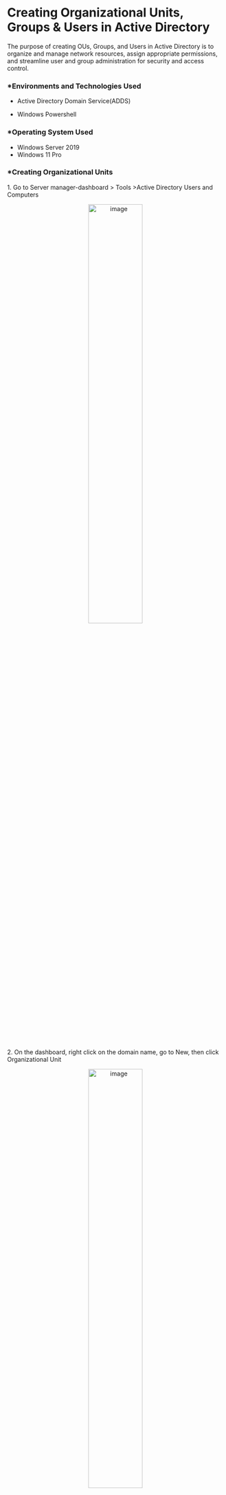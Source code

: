 <h1>Creating Organizational Units, Groups & Users in Active Directory</h1>
<p>The purpose of creating OUs, Groups, and Users in Active Directory is to organize and manage network resources, assign appropriate permissions, and streamline user and group administration for security and access control.</p>

<h3>*Environments and Technologies Used</h3>

- Active Directory Domain Service(ADDS)</p>
- Windows Powershell

<h3>*Operating System Used</h3>

- Windows Server 2019
- Windows 11 Pro 

<h3>*Creating Organizational Units</h3>
<p>1. Go to Server manager-dashboard > Tools >Active Directory Users and Computers</p>
<p align="center"><img src="https://i.imgur.com/Jk0i5NN.png" height="50%" width="50%" alt="image"/>

<p>2. On the dashboard, right click on the domain name, go to New, then click Organizational Unit</p>
<p align="center"><img src="https://i.imgur.com/tLc36FQ.png" height="50%" width="50%" alt="image"/>

<p>3. On the New object -Organizational Unit screen, in the name space, type in the OU name you intend to create.</p>
<p align="center"><img src="https://i.imgur.com/SJSrsWn.png" height="50%" width="50%" alt="image"/>

<br>

<h3>*Creating Global Groups</h3>
<p>1. To create Global Groups in Toronto OU, from the Active Directory Users and Computer's dashboard, right click on the OU created, go to New and then click on Group</p>
<p align="center"><img src="https://i.imgur.com/zeK3BgN.png" height="50%" width="50%" alt="image"/>

<p>2. On the New Object - Group, type in the Group name in the space provided and click OK</p>
<p align="center"><img src="https://i.imgur.com/TZ8uRiB.png" height="50%" width="50%" alt="image"/>

<p>3. Repeated above steps 1 and 2 to create more groups in TorontoOU</p>
<p align="center"><img src="https://i.imgur.com/4s8QNOI.png" height="50%" width="50%" alt="image"/>

<br>

<h3>*Creating Domain User Accounts and assign them to the groups</h3>
<p>1. While on the Active Directory Users and Computers' dashboard, right click on the Organizational Unit, go to New, then click User</p>
<p align="center"><img src="https://i.imgur.com/1gUs4oc.png" height="50%" width="50%" alt="image"/>

<p>2. On the New Object - User, input the first name, last name, a user logon name and click NEXT</p>
<p align="center"><img src="https://i.imgur.com/ZNxSdwF.png" height="50%" width="50%" alt="image"/>

<p>3. On the next page, input the password, leave the “User must change password at next logon” checked, then click NEXT</p>
<p align="center"><img src="https://i.imgur.com/qgddFlJ.png" height="50%" width="50%" alt="image"/>

<p>4. On the next page, review the information and click FINISH</p>
<p align="center"><img src="https://i.imgur.com/MJGZOPD.png" height="50%" width="50%" alt="image"/>

<p>5. After creating the first user, I created more users by repeating Step 1-4.</p>
<p align="center"><img src="https://i.imgur.com/HppqZGM.png" height="50%" width="50%" alt="image"/>

<h3>*To add users to Groups</h3>
<p>1. Right-click on the User and click on Add to a group</p>
<p align="center"><img src="https://i.imgur.com/zNL84DP.png" height="50%" width="50%" alt="image"/>

<p>2. On the next page, in the” Enter the object names to select”, type in the Group you want to add user to, click check names to confirm then click OK</p>
<p align="center"><img src="https://i.imgur.com/owc3DUR.png" height="50%" width="50%" alt="image"/>

<p>3. You will get a prompt that that “The Add to Group operation was succesfully completed”, just click OK</p>
<p align="center"><img src="https://i.imgur.com/6N1yAys.png" height="50%" width="50%" alt="image"/>

<h3>*Another method to add Users to Groups</h3>
<p>1. Double-click on the Group and go to Members tab</p>
<p align="center"><img src="https://i.imgur.com/2O2Gamm.png" height="50%" width="50%" alt="image"/>

<p>2. While on the Members Tab, click on Add </p>
<p align="center"><img src="https://i.imgur.com/1veIP9e.png" height="50%" width="50%" alt="image"/>

<p>3. On the “Select Users, Contacts, Computers, Server Accounts or Groups” screen, in the “Enter the object names to select” box, type in the name and click on check names, then click OK</p>
<p align="center"><img src="https://i.imgur.com/wBi0wPG.png" height="50%" width="50%" alt="image"/>

<p>4. Next you can see the name shown in the Member’s tab, click Apply, then click OK</p>
<p align="center"><img src="https://i.imgur.com/QXSpavs.png" height="50%" width="50%" alt="image"/>

<h3>*To add a user to more than one or multiple groups.</h3>
<p>1. Right click on the user and click on Add to a group</p>
<p align="center"><img src="https://i.imgur.com/vAQIvXP.png" height="50%" width="50%" alt="image"/>

<p>2. On the select groups screen, enter all the group names in the “Enter the object names to select” box, all seperated by a semi-colon, then click check names to verify and click OK to finish</p>
<p align="center"><img src="https://i.imgur.com/KbMXyU0.png" height="50%" width="50%" alt="image"/>

<p>3. You are shown “The Add to Group operation was successfully completed” message.</p>
<p align="center"><img src="https://i.imgur.com/Y5VEIKP.png" height="50%" width="50%" alt="image"/>

<p>4. To verify user is added to all group, right-click on the user and go to properties, then click on Member Of. You can all the groups this user belongs to</p>
<p align="center"><img src="https://i.imgur.com/TQIaMx1.png" height="50%" width="50%" alt="image"/>

<br>

<h3>*Verify login newly created Users</h3>
<p>1. Sign out of any existing account in the client's computer and type the username and password of the new user created in the OU</p>
<p align="center"><img src="https://i.imgur.com/WD4PM0O.png" height="50%" width="50%" alt="image"/>

<p>2. You are greeted with the message “The user’s password must be changed before signing in, click OK</p>
<p align="center"><img src="https://i.imgur.com/LWzNMX6.png" height="50%" width="50%" alt="image"/>

<p>3. Type in the new password and confirm password ,then hit Enter</p>
<p align="center"><img src="https://i.imgur.com/Ag0Vbw1.png" height="50%" width="50%" alt="image"/>

<p>4. You can then see the password has been changed, click OK and you are in</p>
<p align="center"><img src="https://i.imgur.com/lnr6Rtm.png" height="50%" width="50%" alt="image"/>

<br>
<br>
<br>

<h1>Using Windows Powershell</h1>

<h3>*Create Organizational Units (OUs) using Powershell</h3>
<p>To create an OU using powershell, I type the following command <b><i> “New-ADOrganizationalunit -name Edmonton -Path “DC=Adeniyi,DC=Com”</i></b></p>
<p align="center"><img src="https://i.imgur.com/y0bS0Zg.png" height="50%" width="50%" alt="image"/>

<h3>*Create Group using Powershell</h3>
<p>To create a group in an OU, I used the following command to create an E_Marketing security group in the Edmonton OU I created earlier <b><i>“New-ADGroup -name “E_Marketing” -Path “OU=Edmonton,DC=Adeniyi,DC=Com”</i></b>.</p>
<p align="center"><img src="https://i.imgur.com/DHDu1wj.png" height="50%" width="50%" alt="image"/>

<h3>*Create Users using Powershell</h3>
<p>To create a user in Edmonton OU, I used the following command;  <b><i>“New-ADUser -name "Karu Jaru" GivenName “Karu.Jaru” SAMAccountName “Karu.Jaru” UserPrincipalName “Karu.jaru@adeniyi.com” -AccountPassword (ConvertToSecureString "Newuser123!" -AsPlainText -Force) -path "OU=Edmonton,DC=Adeniyi,DC=com" -PassThru | Enable-ADAccount”</i></b>.</p>
<p align="center"><img src="https://i.imgur.com/Hm8HcA9.png" height="50%" width="50%" alt="image"/>

<h3>*Add Users to Specified Groups using Powershell</h3>
<p>Now to add the user to specified groups, I used this command; <b><i>“Add-ADGroupMember -Identity E_marketing -Members Karu.Jaru”</i></b>.</p>
<p align="center"><img src="https://i.imgur.com/IMWxDjp.png" height="50%" width="50%" alt="image"/>

<br>

<p>To confirm the user has been added to the E_marketing security group, I clicked Edmonton OU in the Active Directory Users and Computer and go to E_marketing , then click on the Members tab to check and the user is there.</p>
<p align="center"><img src="https://i.imgur.com/VbIa3x4.png" height="50%" width="50%" alt="image"/>

<br>
